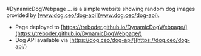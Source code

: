 #DynamicDogWebpage
... is a simple website showing random dog images provided by [www.dog.ceo/dog-api](www.dog.ceo/dog-api).

* Page deployed to [https://treboder.github.io/DynamicDogWebpage/](https://treboder.github.io/DynamicDogWebpage/)
* Dog API available via [https://dog.ceo/dog-api/](https://dog.ceo/dog-api/)
